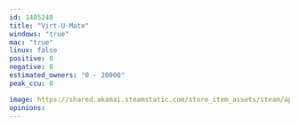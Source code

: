 ```yaml
---
id: 1485240
title: "Virt-U-Mate"
windows: "true"
mac: "true"
linux: false
positive: 0
negative: 0
estimated_owners: "0 - 20000"
peak_ccu: 0

image: https://shared.akamai.steamstatic.com/store_item_assets/steam/apps/1485240/header.jpg?t=1722525417
opinions:
---
```

